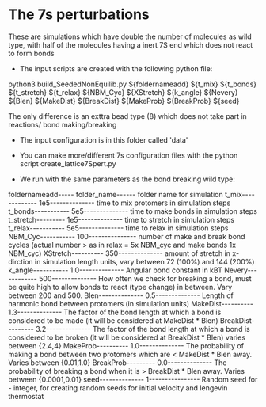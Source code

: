 # The 7s perturbations
These are simulations which have double the number of molecules as wild type, with half of the molecules having a inert 7S end which does not react to form bonds

- The input scripts are created with the following python file:

python3 build_SeededNonEquilib.py ${foldernameadd} ${t_mix} ${t_bonds} ${t_stretch} ${t_relax} ${NBM_Cyc} ${XStretch} ${k_angle} ${Nevery} ${Blen} ${MakeDist} ${BreakDist} ${MakeProb} ${BreakProb} ${seed}

The only difference is an exttra bead type (8) which does not take part in reactions/ bond making/breaking

- The input configuration is in this folder called 'data'

- You can make more/different 7s configuration files with the python script create_lattice7Spert.py

- We run with the same parameters as the bond breaking wild type:

foldernameadd----- folder_name------ folder name for simulation 
t_mix------------- 1e5-------------- time to mix protomers in simulation steps 
t_bonds----------- 5e5-------------- time to make bonds in simulation steps 
t_stretch--------- 1e5-------------- time to stretch in simulation steps 
t_relax----------- 5e5-------------- time to relax in simulation steps 
NBM_Cyc----------- 100--------------- number of make and break bond cycles (actual number > as in relax = 5x NBM_cyc and make bonds 1x NBM_cyc)
XStretch---------- 350-------------- amount of stretch in x-dirction in simulation length units, vary between 72 (100%) and 144 (200%)
k_angle----------- 1.0-------------- Angular bond constant in kBT
Nevery------------ 500-------------- How often we check for breaking a bond, must be quite high to allow bonds to react (type change) in between. Vary between 200 and 500.
Blen-------------- 0.5-------------- Length of harmonic bond between protomers (in simulation units)
MakeDist---------- 1.3-------------- The factor of the bond length at which a bond is considered to be made (it will be considered at MakeDist * Blen)
BreakDist--------- 3.2-------------- The factor of the bond length at which a bond is considered to be broken (it will be considered at BreakDist * Blen) varies between {2.4,4}
MakeProb---------- 1.0-------------- The probability of making a bond between two protomers which are < MakeDist * Blen away. Varies between {0.01,1.0}
BreakProb--------- 0.0-------------- The probability of breaking a bond when it is > BreakDist * Blen away. Varies between {0.0001,0.01}
seed-------------- 1---------------- Random seed for - integer, for creating random seeds for initial velocity and lengevin thermostat